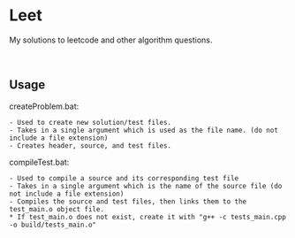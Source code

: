 # Leet
My solutions to leetcode and other algorithm questions.

<br>

## Usage

createProblem.bat:

    - Used to create new solution/test files.
    - Takes in a single argument which is used as the file name. (do not include a file extension)
    - Creates header, source, and test files.

compileTest.bat:

    - Used to compile a source and its corresponding test file
    - Takes in a single argument which is the name of the source file (do not include a file extension)
    - Compiles the source and test files, then links them to the test_main.o object file.
    * If test_main.o does not exist, create it with "g++ -c tests_main.cpp -o build/tests_main.o"
